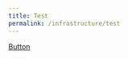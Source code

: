 ```yaml
---
title: Test
permalink: /infrastructure/test
---
```



[Button](/infrastructure/case-studies/resources#WMAnchor"target="_blank")